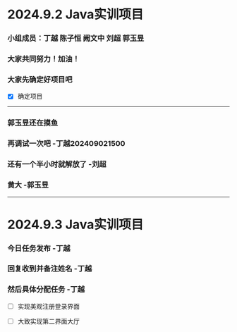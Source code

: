 # 2024.9.2 Java实训项目
### 小组成员：丁越 陈子恒 阙文中 刘超 郭玉昱
### 大家共同努力！加油！
### 大家先确定好项目吧
- [x] 确定项目
---
### 郭玉昱还在摸鱼
### 再调试一次吧 -丁越202409021500
### 还有一个半小时就解放了  -刘超
### 黄大 -郭玉昱

---
# 2024.9.3 Java实训项目
### 今日任务发布 -丁越 
### 回复收到并备注姓名 -丁越
### 然后具体分配任务 -丁越 
- [ ] 实现美观注册登录界面
- [ ] 大致实现第二界面大厅  
  
